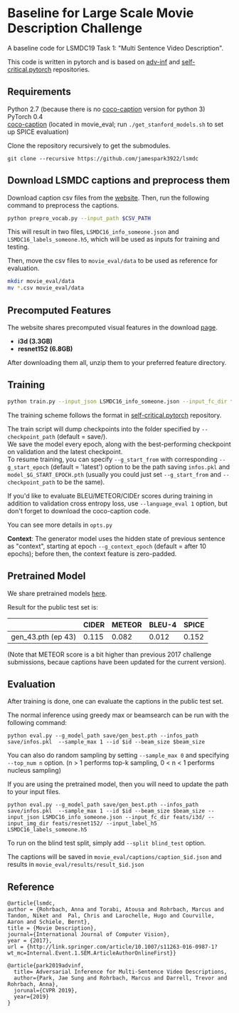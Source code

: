 # Baseline for Large Scale Movie Description Challenge

A baseline code for LSMDC19 Task 1: "Multi Sentence Video Description". 

This code is written in pytorch and is based on [adv-inf](https://github.com/jamespark3922/adv-inf) and [self-critical.pytorch](https://github.com/ruotianluo/self-critical.pytorch) repositories.

## Requirements
Python 2.7 (because there is no [coco-caption](https://github.com/tylin/coco-caption) version for python 3)  
PyTorch 0.4       
[coco-caption](https://github.com/tylin/coco-caption) (located in movie_eval; run `./get_stanford_models.sh` to set up SPICE evaluation)

Clone the repository recursively to get the submodules.

```git clone --recursive https://github.com/jamespark3922/lsmdc```

## Download LSMDC captions and preprocess them
Download caption csv files from the [website](https://sites.google.com/site/describingmovies/download?authuser=0). 
Then, run the following command to preprocess the captions.
```bash
python prepro_vocab.py --input_path $CSV_PATH
```
This will result in two files, `LSMDC16_info_someone.json` and `LSMDC16_labels_someone.h5`, which will be used as inputs for training and testing.

Then, move the csv files to `movie_eval/data` to be used as reference for evaluation.
```bash
mkdir movie_eval/data
mv *.csv movie_eval/data
```

## Precomputed Features
The website shares precomputed visual features in the download [page](https://sites.google.com/site/describingmovies/download?authuser=0).
- **i3d (3.3GB)** 
- **resnet152 (6.8GB)**

After downloading them all, unzip them to your preferred feature directory.

## Training
```bash
python train.py --input_json LSMDC16_info_someone.json --input_fc_dir feats/i3d/ --input_img_dir feats/resnet152/ --input_label_h5 LSMDC16_labels_someone.h5 --learning_rate 5e-4 --learning_rate_decay_start 0 --scheduled_sampling_start 0 --val_videos_use -1 --losses_print_every 10 --batch_size 16 
```
The training scheme follows the format in [self-critical.pytorch](https://github.com/ruotianluo/self-critical.pytorch) repository.

The train script will dump checkpoints into the folder specified by `--checkpoint_path` (default = save/).   
We save the model every epoch, along with the best-performing checkpoint on validation and the latest checkpoint.  
To resume training, you can specify `--g_start_from` with corresponding `--g_start_epoch` (default = 'latest') option to be the path saving `infos.pkl` and `model_$G_START_EPOCH.pth` (usually you could just set `--g_start_from` and `--checkpoint_path` to be the same).  

If you'd like to evaluate BLEU/METEOR/CIDEr scores during training in addition to validation cross entropy loss, use `--language_eval 1` option, but don't forget to download the coco-caption code.

You can see more details in `opts.py`

**Context**: The generator model uses the hidden state of previous sentence as "context", starting at epoch `--g_context_epoch` (default = after 10 epochs); before then, the context feature is zero-padded.

## Pretrained Model

We share pretrained models [here](https://drive.google.com/drive/u/0/folders/19epC22JhlcMx7DZU82OqAVbgfCmTs38Y).

Result for the public test set is:

|                       | CIDER         | METEOR       | BLEU-4       | SPICE 
| -------------         | ------------- |------------- |------------- | ------------- 
| gen_43.pth (ep 43)    | 0.115         | 0.082         | 0.012         | 0.152

(Note that METEOR score is a bit higher than previous 2017 challenge submissions, becaue captions have been updated for the current version).

## Evaluation
After training is done, one can evaluate the captions in the public test set.

The normal inference using greedy max or beamsearch can be run with the following command:
```angular2html
python eval.py --g_model_path save/gen_best.pth --infos_path save/infos.pkl  --sample_max 1 --id $id --beam_size $beam_size
```
You can also do random sampling by setting `--sample_max 0` and specifying `--top_num n` option. (n > 1 performs top-k sampling, 0 < n < 1 performs nucleus sampling)

If you are using the pretrained model, then you will need to update the path to your input files.
```angular2html
python eval.py --g_model_path save/gen_best.pth --infos_path save/infos.pkl  --sample_max 1 --id $id --beam_size $beam_size --input_json LSMDC16_info_someone.json --input_fc_dir feats/i3d/ --input_img_dir feats/resnet152/ --input_label_h5 LSMDC16_labels_someone.h5
```

To run on the blind test split, simply add `--split blind_test` option.

The captions will be saved in `movie_eval/captions/caption_$id.json` and results in `movie_eval/results/result_$id.json`

## Reference

```
@article{lsmdc,
author = {Rohrbach, Anna and Torabi, Atousa and Rohrbach, Marcus and Tandon, Niket and  Pal, Chris and Larochelle, Hugo and Courville, Aaron and Schiele, Bernt},
title = {Movie Description},
journal={International Journal of Computer Vision},
year = {2017},
url = {http://link.springer.com/article/10.1007/s11263-016-0987-1?wt_mc=Internal.Event.1.SEM.ArticleAuthorOnlineFirst}}

@article{park2019advinf,
  title= Adversarial Inference for Multi-Sentence Video Descriptions,
  author={Park, Jae Sung and Rohrbach, Marcus and Darrell, Trevor and Rohrbach, Anna},
  jorunal={CVPR 2019},
  year={2019}
}
```
